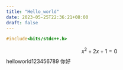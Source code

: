 ```yaml
---
title: "Hello_world"
date: 2023-05-25T22:36:21+08:00
draft: false
---
```

```c++
#include<bits/stdc++.h>
```
$$
x^2+2x+1=0
$$
helloworld123456789
你好
